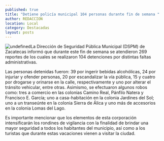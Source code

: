 ```yaml
---
published: true
title: "Detiene policía municipal 104 personas durante fin de semana "
author: REDACCION
location: Local
category: Destacadas
layout: posts
---
```


![undefined](http://i.imgur.com/uUXrdWzm.jpg)La Dirección de Seguridad Pública Municipal (DSPM) de Zacatecas informó que durante este fin de semana se atendieron 269 reportes de los cuales se realizaron 104 detenciones por distintas faltas administrativas.

Las personas detenidas fueron: 39 por ingerir bebidas alcohólicas, 24 por injuriar y ofender personas, 20 por escandalizar la vía pública, 15 y cuatro por drogarse y orinarse en la calle, respectivamente y uno por alterar el tránsito vehicular, entre otras.
Asimismo, se efectuaron algunos robos como: tres a comercio en las colonias Camino Real, Pánfilo Natera y Francisco E. García; uno a casa-habitación en la colonia Jardines del Sol; uno a un transeúnte en la colonia Sierra de Álica y uno más de accesorios en la colonia Lomas del Lago.

Es importante mencionar que los elementos de esta corporación intensificarán los rondines de vigilancia con la finalidad de brindar una mayor seguridad a todos los habitantes del municipio, así como a los turistas que durante estas vacaciones vienen a visitar la ciudad.
